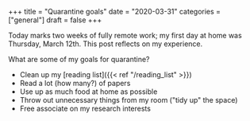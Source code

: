 +++
title = "Quarantine goals"
date = "2020-03-31"
categories = ["general"]
draft = false
+++

Today marks two weeks of fully remote work; my first day at home was Thursday, March 12th. This post reflects on my experience.

<!--more-->

What are some of my goals for quarantine?
 * Clean up my [reading list]({{< ref "/reading_list" >}})
 * Read a lot (how many?) of papers
 * Use up as much food at home as possible
 * Throw out unnecessary things from my room ("tidy up" the space)
 * Free associate on my research interests


